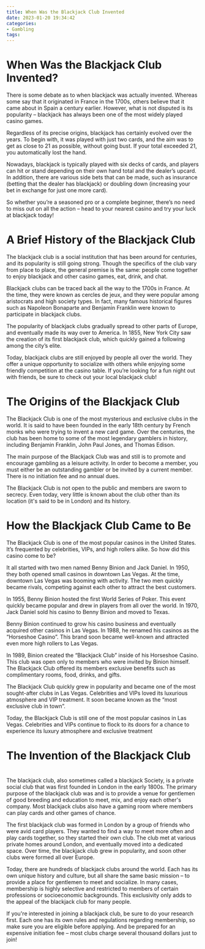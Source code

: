 ```yaml
---
title: When Was the Blackjack Club Invented
date: 2023-01-20 19:34:42
categories:
- Gambling
tags:
---
```



#  When Was the Blackjack Club Invented?

There is some debate as to when blackjack was actually invented. Whereas some say that it originated in France in the 1700s, others believe that it came about in Spain a century earlier. However, what is not disputed is its popularity – blackjack has always been one of the most widely played casino games.

Regardless of its precise origins, blackjack has certainly evolved over the years. To begin with, it was played with just two cards, and the aim was to get as close to 21 as possible, without going bust. If your total exceeded 21, you automatically lost the hand.

Nowadays, blackjack is typically played with six decks of cards, and players can hit or stand depending on their own hand total and the dealer’s upcard. In addition, there are various side bets that can be made, such as insurance (betting that the dealer has blackjack) or doubling down (increasing your bet in exchange for just one more card).

So whether you’re a seasoned pro or a complete beginner, there’s no need to miss out on all the action – head to your nearest casino and try your luck at blackjack today!

#  A Brief History of the Blackjack Club

The blackjack club is a social institution that has been around for centuries, and its popularity is still going strong. Though the specifics of the club vary from place to place, the general premise is the same: people come together to enjoy blackjack and other casino games, eat, drink, and chat.

Blackjack clubs can be traced back all the way to the 1700s in France. At the time, they were known as cercles de jeux, and they were popular among aristocrats and high society types. In fact, many famous historical figures such as Napoleon Bonaparte and Benjamin Franklin were known to participate in blackjack clubs.

The popularity of blackjack clubs gradually spread to other parts of Europe, and eventually made its way over to America. In 1855, New York City saw the creation of its first blackjack club, which quickly gained a following among the city’s elite.

Today, blackjack clubs are still enjoyed by people all over the world. They offer a unique opportunity to socialize with others while enjoying some friendly competition at the casino table. If you’re looking for a fun night out with friends, be sure to check out your local blackjack club!

#  The Origins of the Blackjack Club

The Blackjack Club is one of the most mysterious and exclusive clubs in the world. It is said to have been founded in the early 18th century by French monks who were trying to invent a new card game. Over the centuries, the club has been home to some of the most legendary gamblers in history, including Benjamin Franklin, John Paul Jones, and Thomas Edison.

The main purpose of the Blackjack Club was and still is to promote and encourage gambling as a leisure activity. In order to become a member, you must either be an outstanding gambler or be invited by a current member. There is no initiation fee and no annual dues.

The Blackjack Club is not open to the public and members are sworn to secrecy. Even today, very little is known about the club other than its location (it's said to be in London) and its history.

#  How the Blackjack Club Came to Be

The Blackjack Club is one of the most popular casinos in the United States. It’s frequented by celebrities, VIPs, and high rollers alike. So how did this casino come to be?

It all started with two men named Benny Binion and Jack Daniel. In 1950, they both opened small casinos in downtown Las Vegas. At the time, downtown Las Vegas was booming with activity. The two men quickly became rivals, competing against each other to attract the best customers.

In 1955, Benny Binion hosted the first World Series of Poker. This event quickly became popular and drew in players from all over the world. In 1970, Jack Daniel sold his casino to Benny Binion and moved to Texas.

Benny Binion continued to grow his casino business and eventually acquired other casinos in Las Vegas. In 1988, he renamed his casinos as the “Horseshoe Casino”. This brand soon became well-known and attracted even more high rollers to Las Vegas.

In 1989, Binion created the “Blackjack Club” inside of his Horseshoe Casino. This club was open only to members who were invited by Binion himself. The Blackjack Club offered its members exclusive benefits such as complimentary rooms, food, drinks, and gifts.

The Blackjack Club quickly grew in popularity and became one of the most sought-after clubs in Las Vegas. Celebrities and VIPs loved its luxurious atmosphere and VIP treatment. It soon became known as the “most exclusive club in town”.

Today, the Blackjack Club is still one of the most popular casinos in Las Vegas. Celebrities and VIPs continue to flock to its doors for a chance to experience its luxury atmosphere and exclusive treatment

#  The Invention of the Blackjack Club

#

The blackjack club, also sometimes called a blackjack Society, is a private social club that was first founded in London in the early 1800s. The primary purpose of the blackjack club was and is to provide a venue for gentlemen of good breeding and education to meet, mix, and enjoy each other's company. Most blackjack clubs also have a gaming room where members can play cards and other games of chance.

The first blackjack club was formed in London by a group of friends who were avid card players. They wanted to find a way to meet more often and play cards together, so they started their own club. The club met at various private homes around London, and eventually moved into a dedicated space. Over time, the blackjack club grew in popularity, and soon other clubs were formed all over Europe.

Today, there are hundreds of blackjack clubs around the world. Each has its own unique history and culture, but all share the same basic mission – to provide a place for gentlemen to meet and socialize. In many cases, membership is highly selective and restricted to members of certain professions or socioeconomic backgrounds. This exclusivity only adds to the appeal of the blackjack club for many people.

If you're interested in joining a blackjack club, be sure to do your research first. Each one has its own rules and regulations regarding membership, so make sure you are eligible before applying. And be prepared for an expensive initiation fee – most clubs charge several thousand dollars just to join!